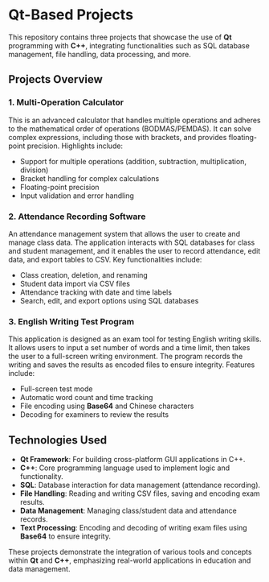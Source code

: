 # Qt-Based Projects

This repository contains three projects that showcase the use of **Qt** programming with **C++**, integrating functionalities such as SQL database management, file handling, data processing, and more.

## Projects Overview

### 1. **Multi-Operation Calculator**
This is an advanced calculator that handles multiple operations and adheres to the mathematical order of operations (BODMAS/PEMDAS). It can solve complex expressions, including those with brackets, and provides floating-point precision. Highlights include:
- Support for multiple operations (addition, subtraction, multiplication, division)
- Bracket handling for complex calculations
- Floating-point precision
- Input validation and error handling

### 2. **Attendance Recording Software**
An attendance management system that allows the user to create and manage class data. The application interacts with SQL databases for class and student management, and it enables the user to record attendance, edit data, and export tables to CSV. Key functionalities include:
- Class creation, deletion, and renaming
- Student data import via CSV files
- Attendance tracking with date and time labels
- Search, edit, and export options using SQL databases

### 3. **English Writing Test Program**
This application is designed as an exam tool for testing English writing skills. It allows users to input a set number of words and a time limit, then takes the user to a full-screen writing environment. The program records the writing and saves the results as encoded files to ensure integrity. Features include:
- Full-screen test mode
- Automatic word count and time tracking
- File encoding using **Base64** and Chinese characters
- Decoding for examiners to review the results

## Technologies Used
- **Qt Framework**: For building cross-platform GUI applications in C++.
- **C++**: Core programming language used to implement logic and functionality.
- **SQL**: Database interaction for data management (attendance recording).
- **File Handling**: Reading and writing CSV files, saving and encoding exam results.
- **Data Management**: Managing class/student data and attendance records.
- **Text Processing**: Encoding and decoding of writing exam files using **Base64** to ensure integrity.

These projects demonstrate the integration of various tools and concepts within **Qt** and **C++**, emphasizing real-world applications in education and data management.
